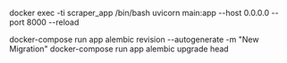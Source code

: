 docker exec -ti scraper_app /bin/bash
uvicorn main:app --host 0.0.0.0 --port 8000 --reload



docker-compose run app alembic revision --autogenerate -m "New Migration"
docker-compose run app alembic upgrade head